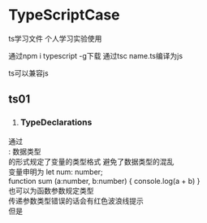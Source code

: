 # TypeScriptCase #
ts学习文件 个人学习实验使用

通过npm i typescript -g下载
通过tsc name.ts编译为js

ts可以兼容js
## ts01 ##
1. ### TypeDeclarations ###
通过
<br>	: 数据类型
<br>的形式规定了变量的类型格式 避免了数据类型的混乱
<br>变量申明为 let num: number;<br>
    function sum (a:number, b:number) {
      console.log(a + b)
    }
<br>也可以为函数参数规定类型
<br>传递参数类型错误的话会有红色波浪线提示
<br>但是